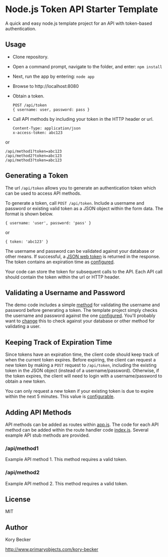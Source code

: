 Node.js Token API Starter Template
==================================

A quick and easy node.js template project for an API with token-based authentication.

## Usage

- Clone repository.
- Open a command prompt, navigate to the folder, and enter: `npm install`
- Next, run the app by entering: `node app`
- Browse to http://localhost:8080
- Obtain a token.
  
  ```
  POST /api/token
  { username: user, password: pass }
  ```

- Call API methods by including your token in the HTTP header or url.

  ```
  Content-Type: application/json
  x-access-token: abc123
  ```

or

  ```
  /api/method1?token=abc123
  /api/method2?token=abc123
  /api/method3?token=abc123
  ```

## Generating a Token

The url `/api/token` allows you to generate an authentication token which can be used to access API methods.

To generate a token, call `POST /api/token`. Include a username and password or existing valid token as a JSON object within the form data. The format is shown below.

```
{ username: 'user', password: 'pass' }
```

or

```
{ token: 'abc123' }
```


The username and password can be validated against your database or other means. If successful, a [JSON web token](https://www.npmjs.com/package/json-web-token) is returned in the response. The token contains an expiration time as [configured](config/config.js#L11).

Your code can store the token for subsequent calls to the API. Each API call should contain the token within the url or HTTP header.

## Validating a Username and Password

The demo code includes a simple [method](managers/userManager.js#L4) for validating the username and password before generating a token. The template project simply checks the username and password against the one [configured](config/config.js#L6-L7). You'll probably want to [change](routes/api/index.js#L19) this to check against your database or other method for validating a user.

## Keeping Track of Expiration Time

Since tokens have an expiration time, the client code should keep track of when the current token expires. Before expiring, the client can request a new token by making a `POST` request to `/api/token`, including the existing token in the JSON object (instead of a username/password). Otherwise, if the token expires, the client will need to login with a username/password to obtain a new token.

You can only request a new token if your existing token is due to expire within the next 5 minutes. This value is [configurable](config/config.js#L11).

## Adding API Methods

API methods can be added as routes within [app.js](app.js#L28-L30). The code for each API method can be added within the route handler code [index.js](routes/api/index.js). Several example API stub methods are provided.

### /api/method1

Example API method 1. This method requires a valid token.

### /api/method2

Example API method 2. This method requires a valid token.

## License

MIT

## Author

Kory Becker

http://www.primaryobjects.com/kory-becker